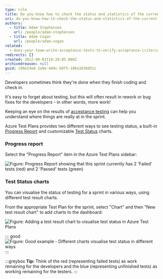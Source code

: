 ```yaml
---
type: rule
title: Do you know how to check the status and statistics of the current Sprint?
uri: do-you-know-how-to-check-the-status-and-statistics-of-the-current-sprint
authors:
  - title: Adam Stephensen
    url: /people/adam-stephensen
  - title: Adam Cogan
    url: /people/adam-cogan
related:
  - does-your-team-write-acceptance-tests-to-verify-acceptance-criteria
redirects: []
created: 2012-08-01T18:29:05.000Z
archivedreason: null
guid: c09e24e8-2a9e-449c-b0f5-180a1836d51c
---
```

Developers sometimes think they're done when they finish coding and check in.

It's easy to forget about testing, but this will often result in rework or bug fixes for the developers - in other words, more work!

Keeping an eye on the results of [acceptance testing](https://www.ssw.com.au/rules/does-your-team-write-acceptance-tests-to-verify-acceptance-criteria) can help you understand where things are really at in the sprint.

<!--endintro-->

Azure Test Plans provides two different ways to see testing status, a built-in [Progress Report](https://docs.microsoft.com/en-us/azure/devops/test/progress-report?view=azure-devops) and customizable [Test Status](https://docs.microsoft.com/en-us/azure/devops/test/track-test-status?view=azure-devops) charts.

### Progress report

Select the "Progress Report" item in the Azure Test Plans sidebar:

![Figure: Progress Report showing that this sprint currently has 2 'Failed' tests (red) and 2 'Passed' tests (green)](progress-report.jpg)

### Test Status charts

You can visualise the status of testing for a sprint in various ways, using different test result charts.

From the appropriate Test Plan for the sprint, select "Chart" and then "New test result chart" to add charts to the dashboard:

![Figure: Adding a test result chart to visualise test status in Azure Test Plans](test-status-charts.jpg)

::: good
![Figure: Good example - Different charts visualise test status in different ways](test-status-charts-more.jpg)
:::

:::greybox
**Tip:** Think of the red (representing failed tests) as work remaining for the developers and the blue (representing unfinished tests) as working remaining for the testers.
:::